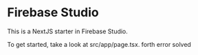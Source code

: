 # Firebase Studio

This is a NextJS starter in Firebase Studio.

To get started, take a look at src/app/page.tsx.
 forth error solved 
